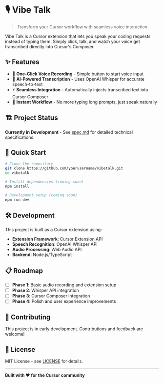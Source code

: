 # 🎙️ Vibe Talk

> Transform your Cursor workflow with seamless voice interaction

Vibe Talk is a Cursor extension that lets you speak your coding requests instead of typing them. Simply click, talk, and watch your voice get transcribed directly into Cursor's Composer.

## ✨ Features

- 🎤 **One-Click Voice Recording** - Simple button to start voice input
- 🧠 **AI-Powered Transcription** - Uses OpenAI Whisper for accurate speech-to-text
- ⚡ **Seamless Integration** - Automatically injects transcribed text into Cursor Composer
- 🚀 **Instant Workflow** - No more typing long prompts, just speak naturally

## 🏗️ Project Status

**Currently in Development** - See [spec.md](./spec.md) for detailed technical specifications.

## 🚀 Quick Start

```bash
# Clone the repository
git clone https://github.com/yourusername/vibetalk.git
cd vibetalk

# Install dependencies (coming soon)
npm install

# Development setup (coming soon)
npm run dev
```

## 🛠️ Development

This project is built as a Cursor extension using:
- **Extension Framework**: Cursor Extension API
- **Speech Recognition**: OpenAI Whisper API
- **Audio Processing**: Web Audio API
- **Backend**: Node.js/TypeScript

## 📋 Roadmap

- [ ] **Phase 1**: Basic audio recording and extension setup
- [ ] **Phase 2**: Whisper API integration
- [ ] **Phase 3**: Cursor Composer integration
- [ ] **Phase 4**: Polish and user experience improvements

## 🤝 Contributing

This project is in early development. Contributions and feedback are welcome!

## 📝 License

MIT License - see [LICENSE](./LICENSE) for details.

---

**Built with ❤️ for the Cursor community** 